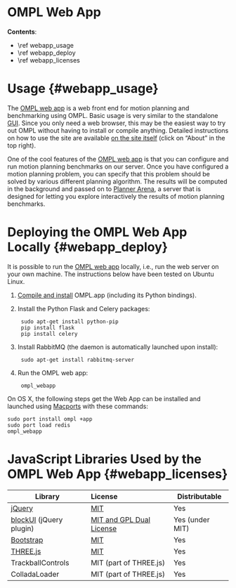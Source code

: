 # OMPL Web App

__Contents__:

- \ref webapp_usage
- \ref webapp_deploy
- \ref webapp_licenses

# Usage {#webapp_usage}

The [OMPL web app](http://omplapp.kavrakilab.org) is a web front end for motion planning and benchmarking using OMPL. Basic usage is very similar to the standalone [GUI](gui.html). Since you only need a web browser, this may be the easiest way to try out OMPL without having to install or compile anything. Detailed instructions on how to use the site are available [on the site itself](http://omplapp.kavrakilab.org/) (click on “About” in the top right).

One of the cool features of the [OMPL web app](http://omplapp.kavrakilab.org) is that you can configure and run motion planning benchmarks on our server. Once you have configured a motion planning problem, you can specify that this problem should be solved by various different planning algorithm. The results will be computed in the background and passed on to [Planner Arena](http://plannerarena.org), a server that is designed for letting you explore interactively the results of motion planning benchmarks.


# Deploying the OMPL Web App Locally {#webapp_deploy}

It is possible to run the [OMPL web app](http://omplapp.kavrakilab.org) locally, i.e., run the web server on your own machine. The instructions below have been tested on Ubuntu Linux.

1. [Compile and install](installation.html) OMPL.app (including its Python bindings).
2. Install the Python Flask and Celery packages:

        sudo apt-get install python-pip
        pip install flask
        pip install celery

3. Install RabbitMQ (the daemon is automatically launched upon install):

        sudo apt-get install rabbitmq-server

4. Run the OMPL web app:

        ompl_webapp

On OS X, the following steps get the Web App can be installed and launched using [Macports](http://macPorts.org) with these commands:

    sudo port install ompl +app
    sudo port load redis
    ompl_webapp


# JavaScript Libraries Used by the OMPL Web App {#webapp_licenses}

| Library                 | License                                                         | Distributable   |
| ----------------------- | :-------------------------------------------------------------- | --------------- |
| [jQuery](https://jquery.com/) | [MIT](https://github.com/jquery/jquery/blob/master/LICENSE.txt) | Yes             |
| [blockUI](http://malsup.com/jquery/block/) (jQuery plugin) | [MIT and GPL Dual License](https://github.com/malsup/blockui/) | Yes (under MIT) |
| [Bootstrap](http://getbootstrap.com) | [MIT](https://github.com/twbs/bootstrap/blob/master/LICENSE) | Yes             |
| [THREE.js](threejs.org) | [MIT](https://github.com/mrdoob/three.js/blob/master/LICENSE)   | Yes             |
| TrackballControls       | MIT (part of THREE.js)                                          | Yes             |
| ColladaLoader           | MIT (part of THREE.js)                                          | Yes             |
